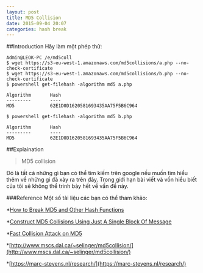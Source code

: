 ```yaml
---
layout: post
title: MD5 Collision
date: 2015-09-04 20:07
categories: hash break
---
```

##Introduction
Hãy làm một phép thử:

~~~
Admin@LEOK-PC /e/md5coll
$ wget https://s3-eu-west-1.amazonaws.com/md5collisions/a.php --no-check-certificate
$ wget https://s3-eu-west-1.amazonaws.com/md5collisions/b.php --no-check-certificate
$ powershell get-filehash -algorithm md5 a.php

Algorithm       Hash
---------       ----
MD5             62E1D0D1620581693435AA75F5B6C964

$ powershell get-filehash -algorithm md5 b.php

Algorithm       Hash
---------       ----
MD5             62E1D0D1620581693435AA75F5B6C964

~~~

##Explaination

>MD5 collision

Đó là tất cả những gì bạn có thể tìm kiếm trên google nếu muốn tìm hiểu thêm về những gì đã xảy ra trên đây. Trong giới hạn bài viết và vốn hiểu biết của tôi sẽ không thể trình bày hết về vấn đề này.

###Reference
Một số tài liệu các bạn có thể tham khảo:

*[How to Break MD5 and Other Hash Functions](http://www.infosec.sdu.edu.cn/uploadfile/papers/How%20to%20Break%20MD5%20and%20Other%20Hash%20Functions.pdf)

*[Construct MD5 Collisions Using Just A Single Block Of Message ](http://eprint.iacr.org/2010/643.pdf)

*[Fast Collision Attack on MD5](https://eprint.iacr.org/2013/170.pdf)

*[http://www.mscs.dal.ca/~selinger/md5collision/](http://www.mscs.dal.ca/~selinger/md5collision/)

*[https://marc-stevens.nl/research/](https://marc-stevens.nl/research/)